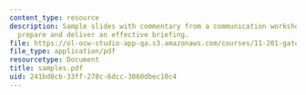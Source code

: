 ```yaml
---
content_type: resource
description: Sample slides with commentary from a communication workshop on how to
  prepare and deliver an effective briefing.
file: https://ol-ocw-studio-app-qa.s3.amazonaws.com/courses/11-201-gateway-planning-action-fall-2007/241bd8cb33ff278c6dcc3060dbec10c4_samples.pdf
file_type: application/pdf
resourcetype: Document
title: samples.pdf
uid: 241bd8cb-33ff-278c-6dcc-3060dbec10c4
---
```

